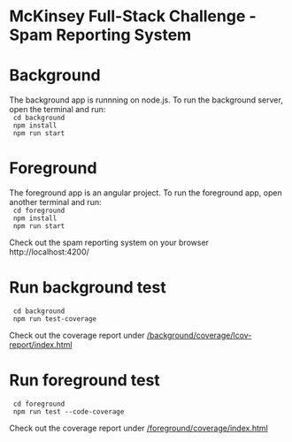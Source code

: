 # McKinsey Full-Stack Challenge - Spam Reporting System
# Background

The background app is runnning on node.js. To run the background server, open the terminal and run:  
` cd background`  
` npm install`   
` npm run start`

# Foreground

The foreground app is an angular project. To run the foreground app, open another terminal and run:  
` cd foreground`  
` npm install`   
` npm run start`

Check out the spam reporting system on your browser http://localhost:4200/

# Run background test
` cd background`  
` npm run test-coverage`

Check out the coverage report under [/background/coverage/lcov-report/index.html](background\coverage\lcov-report\index.html)

# Run foreground test
` cd foreground`  
` npm run test --code-coverage`

Check out the coverage report under [/foreground/coverage/index.html](foreground\coverage\index.html)





